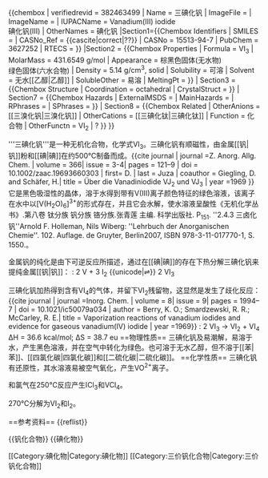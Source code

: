 {{chembox
| verifiedrevid = 382463499
|   Name = 三碘化钒
|   ImageFile = 
|   ImageName = 
|   IUPACName = Vanadium(III) iodide<br />碘化钒(III)
|   OtherNames = 碘化钒
|Section1={{Chembox Identifiers
| SMILES = 
| CASNo_Ref = {{cascite|correct|??}}
| CASNo = 15513-94-7
| PubChem = 3627252
| RTECS = 
  }}
|Section2 = {{Chembox Properties
|   Formula = VI<sub>3</sub>
|   MolarMass = 431.6549 g/mol
|   Appearance = 棕黑色固体(无水物)<br />绿色固体(六水合物)<ref name=wc8 />
|   Density = 5.14 g/cm<sup>3</sup>, solid
|   Solubility = 可溶
|   Solvent = 无水[[乙醇|乙醇]]
|   SolubleOther = 易溶
|   MeltingPt = 
  }}
| Section3 = {{Chembox Structure
|   Coordination = octahedral
|   CrystalStruct = 
  }}
| Section7 = {{Chembox Hazards
|   ExternalMSDS =
|   MainHazards = 
|   RPhrases = 
|   SPhrases = 
  }}
| Section8 = {{Chembox Related
|   OtherAnions = [[三溴化钒|三溴化钒]]
|   OtherCations = [[三碘化钛|三碘化钛]]
|   Function = 化合物
|   OtherFunctn = VI<sub>2</sub>
| ?
  }}
}}

'''三碘化钒'''是一种无机化合物，化学式VI<sub>3</sub>。三碘化钒有顺磁性，由金属[[钒|钒]]粉和[[碘|碘]]在约500℃制备而成。<ref name=ZaaC>{{cite journal | journal =Z. Anorg. Allg. Chem. | volume = 366| issue = 3-4| pages  = 121–9 | doi = 10.1002/zaac.19693660303 | first= D. | last = Juza | coauthor = Giegling, D. and Schäfer, H.| title = Über die Vanadiniodide VJ<sub>2</sub> und VJ<sub>3</sub> | year =1969 }}</ref>它是黑色吸湿性的晶体，溶于水得到带有V(III)离子颜色特征的绿色溶液，该离子在水中以[V(H<sub>2</sub>O)<sub>6</sub>]<sup>3+</sup>的形式存在，并且它会水解，使水溶液呈酸性<ref name=wc8>《无机化学丛书》.第八卷 钛分族 钒分族 铬分族.张青莲 主编. 科学出版社. P<sub>151</sub>. ''2.4.3 三卤化钒''</ref><ref name=holleman>Arnold F. Holleman, Nils Wiberg: ''Lehrbuch der Anorganischen Chemie''. 102. Auflage. de Gruyter, Berlin2007, ISBN 978-3-11-017770-1, S. 1550.</ref>。

金属钒的纯化是由下可逆反应所描述，通过在[[碘|碘]]的存在下热分解三碘化钒来提纯金属[[钒|钒]]：
: 2 V  +  3 I<sub>2</sub>   {{unicode|⇌}}   2 VI<sub>3</sub>

三碘化钒加热得到含有VI<sub>4</sub>的气体，并留下VI<sub>2</sub>残留物，这显然是发生了歧化反应：<ref>{{cite journal | journal =Inorg. Chem. | volume = 8| issue = 9| pages  = 1994–7 | doi = 10.1021/ic50079a034 | author = Berry, K. O.; Smardzewski, R. R.; McCarley, R. E.| title = Vaporization reactions of vanadium iodides and evidence for gaseous vanadium(IV) iodide | year =1969}}</ref>
: 2 VI<sub>3</sub>   →   VI<sub>2</sub>  +  VI<sub>4</sub>  ΔH = 36.6 kcal/mol; ΔS = 38.7 eu
==物理性质==
三碘化钒及易潮解，易溶于水，产生黑色溶液，并在空气中转化为绿色。也可溶于无水乙醇，但不溶于[[苯|苯]]、[[四氯化碳|四氯化碳]]和[[二硫化碳|二硫化碳]]。<ref name=wc8 />
==化学性质==
三碘化钒有还原性，其水溶液易被空气氧化，产生VO<sup>2+</sup>离子。<ref name=wc8 />

和氯气在250℃反应产生ICl<sub>3</sub>和VCl<sub>4</sub>。

270℃分解为VI<sub>2</sub>和I<sub>2</sub>。

==参考资料==
{{reflist}}

{{钒化合物}}
{{碘化物}}

[[Category:碘化物|Category:碘化物]]
[[Category:三价钒化合物|Category:三价钒化合物]]